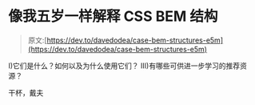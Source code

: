# 像我五岁一样解释 CSS BEM 结构

> 原文:[https://dev.to/davedodea/case-bem-structures-e5m](https://dev.to/davedodea/case-bem-structures-e5m)

I)它们是什么？如何以及为什么使用它们？
III)有哪些可供进一步学习的推荐资源？

干杯，戴夫